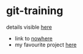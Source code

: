 # git-training
details visible [here](doc1.md)
* link to [nowhere](nowhere.md)
* my favourite project [here](https://kyma-project.io/)
